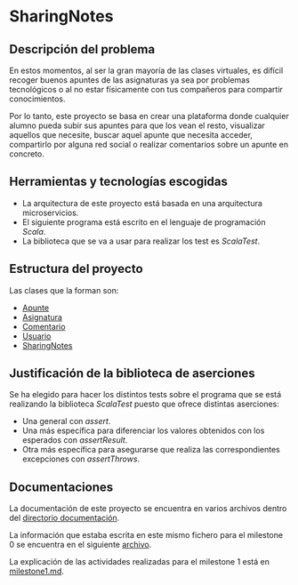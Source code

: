 # SharingNotes

## Descripción del problema

En estos momentos, al ser la gran mayoría de las clases virtuales, es difícil recoger buenos apuntes de las asignaturas ya sea por problemas tecnológicos o al no estar físicamente con tus compañeros para compartir conocimientos.

Por lo tanto, este proyecto se basa en crear una plataforma donde cualquier alumno pueda subir sus apuntes para que los vean el resto, visualizar aquellos que necesite, buscar aquel apunte que necesita acceder, compartirlo por alguna red social o realizar comentarios sobre un apunte en concreto.

## Herramientas y tecnologías escogidas

* La arquitectura de este proyecto está basada en una arquitectura microservicios.
* El siguiente programa está escrito en el lenguaje de programación *Scala*.
* La biblioteca que se va a usar para realizar los test es *ScalaTest*.

## Estructura del proyecto

Las clases que la forman son:

* [Apunte](https://github.com/mjls130598/SharingNotes/blob/master/src/SharingNotes/src/main/scala/Apunte.scala)
* [Asignatura](https://github.com/mjls130598/SharingNotes/blob/master/src/SharingNotes/src/main/scala/Asignatura.scala)
* [Comentario](https://github.com/mjls130598/SharingNotes/blob/master/src/SharingNotes/src/main/scala/Comentario.scala)
* [Usuario](https://github.com/mjls130598/SharingNotes/blob/master/src/SharingNotes/src/main/scala/Usuario.scala)
* [SharingNotes](https://github.com/mjls130598/SharingNotes/blob/master/src/SharingNotes/src/main/scala/SharingNotes.scala)

## Justificación de la biblioteca de aserciones

Se ha elegido para hacer los distintos tests sobre el programa que se está realizando la biblioteca *ScalaTest* puesto que ofrece distintas aserciones:

* Una general con *assert*.
* Una más específica para diferenciar los valores obtenidos con los esperados con *assertResult*.
* Otra más específica para asegurarse que realiza las correspondientes excepciones con *assertThrows*.

## Documentaciones

La documentación de este proyecto se encuentra en varios archivos dentro del [directorio documentación](https://github.com/mjls130598/SharingNotes/tree/master/documentacion).

La información que estaba escrita en este mismo fichero para el milestone 0 se encuentra en el siguiente [archivo](https://github.com/mjls130598/SharingNotes/blob/master/documentacion/milestone0.md).

La explicación de las actividades realizadas para el milestone 1 está en [milestone1.md](https://github.com/mjls130598/SharingNotes/blob/master/documentacion/milestone1.md).
